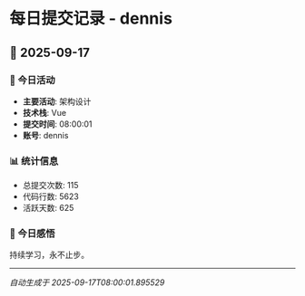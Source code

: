 # 每日提交记录 - dennis

## 📅 2025-09-17

### 🎯 今日活动
- **主要活动**: 架构设计
- **技术栈**: Vue
- **提交时间**: 08:00:01
- **账号**: dennis

### 📊 统计信息
- 总提交次数: 115
- 代码行数: 5623
- 活跃天数: 625

### 💭 今日感悟
持续学习，永不止步。

---
*自动生成于 2025-09-17T08:00:01.895529*
